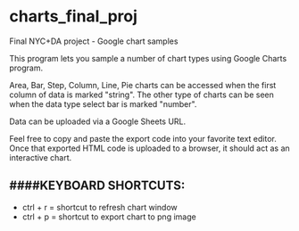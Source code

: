 charts_final_proj
=================

Final NYC+DA project - Google chart samples

This program lets you sample a number of chart types using Google Charts program.

Area, Bar, Step, Column, Line, Pie charts can be accessed when the first column of data is marked "string". The other type of charts can be seen when the data type select bar is marked "number".

Data can be uploaded via a Google Sheets URL.

Feel free to copy and paste the export code into your favorite text editor.
Once that exported HTML code is uploaded to a browser, it should act as an interactive chart.

####KEYBOARD SHORTCUTS:
------------------
* ctrl + r = shortcut to refresh chart window
* ctrl + p = shortcut to export chart to png image
